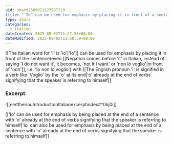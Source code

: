 ```yaml
---
uid: shard2509021127587220
title: "'Io' can be used for emphasis by placing it in front of a sentence with 'o' already at the end of verbs signifying that the speaker is referring to himself"
type: shard
categories:
  - italian
dateCreated: 2025-09-02T11:27:58+08:00
dateModified: 2025-09-02T11:58:39+08:00
---
```

[[The Italian word for 'I' is 'io'|'Io']] can be used for emphasis by placing it in front of the sentence(even [[Negation comes before 'it' in Italian, instead of saying 'I do not want it', it becomes, 'not it I want' or 'non lo voglio'|in front of 'non']], i.e. 'Io non lo voglio') with [[The English pronoun 'I' is signified in a verb like 'Voglio' by the 'o' at its end|'o' already at the end of verbs signifying that the speaker is referring to himself]]
### Excerpt
![[eleftheriouIntroductionItalianexcerptindex#^0kj0i]]

[['Io' can be used for emphasis by being placed at the end of a sentence with 'o' already at the end of verbs signifying that the speaker is referring to himself|'Io' can also be used for emphasis by being placed at the end of a sentence with 'o' already at the end of verbs signifying that the speaker is referring to himself]]